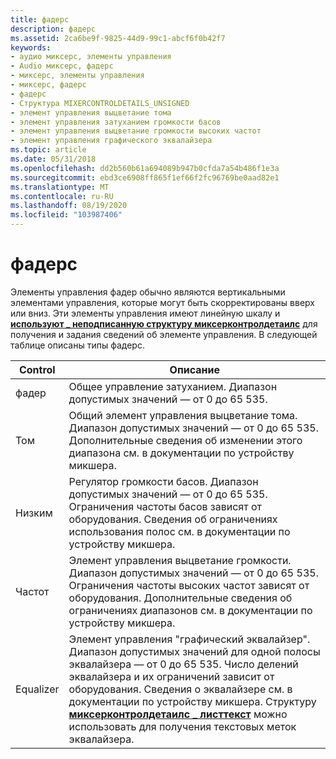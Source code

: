 ```yaml
---
title: фадерс
description: фадерс
ms.assetid: 2ca6be9f-9825-44d9-99c1-abcf6f0b42f7
keywords:
- аудио миксерс, элементы управления
- Audio миксерс, фадерс
- миксерс, элементы управления
- миксерс, фадерс
- фадерс
- Структура MIXERCONTROLDETAILS_UNSIGNED
- элемент управления выцветание тома
- элемент управления затуханием громкости басов
- элемент управления выцветание громкости высоких частот
- элемент управления графического эквалайзера
ms.topic: article
ms.date: 05/31/2018
ms.openlocfilehash: dd2b560b61a694089b947b0cfda7a54b486f1e3a
ms.sourcegitcommit: ebd3ce6908ff865f1ef66f2fc96769be0aad82e1
ms.translationtype: MT
ms.contentlocale: ru-RU
ms.lasthandoff: 08/19/2020
ms.locfileid: "103987406"
---
```

# <a name="faders"></a>фадерс

Элементы управления фадер обычно являются вертикальными элементами управления, которые могут быть скорректированы вверх или вниз. Эти элементы управления имеют линейную шкалу и [**используют \_ неподписанную структуру миксерконтролдетаилс**](/previous-versions//dd757298(v=vs.85)) для получения и задания сведений об элементе управления. В следующей таблице описаны типы фадерс.



| Control   | Описание                                                                                                                                                                                                                                                                                                                                                                                                     |
|-----------|-----------------------------------------------------------------------------------------------------------------------------------------------------------------------------------------------------------------------------------------------------------------------------------------------------------------------------------------------------------------------------------------------------------------|
| фадер     | Общее управление затуханием. Диапазон допустимых значений — от 0 до 65 535.                                                                                                                                                                                                                                                                                                                                       |
| Том    | Общий элемент управления выцветание тома. Диапазон допустимых значений — от 0 до 65 535. Дополнительные сведения об изменении этого диапазона см. в документации по устройству микшера.                                                                                                                                                                                                                                        |
| Низким      | Регулятор громкости басов. Диапазон допустимых значений — от 0 до 65 535. Ограничения частоты басов зависят от оборудования. Сведения об ограничениях использования полос см. в документации по устройству микшера.                                                                                                                                                                                      |
| Частот    | Элемент управления выцветание громкости. Диапазон допустимых значений — от 0 до 65 535. Ограничения частоты высоких частот зависят от оборудования. Дополнительные сведения об ограничениях диапазонов см. в документации по устройству микшера.                                                                                                                                                                              |
| Equalizer | Элемент управления "графический эквалайзер". Диапазон допустимых значений для одной полосы эквалайзера — от 0 до 65 535. Число делений эквалайзера и их ограничений зависит от оборудования. Сведения о эквалайзере см. в документации по устройству микшера. Структуру [**миксерконтролдетаилс \_ листтекст**](/previous-versions//dd757296(v=vs.85)) можно использовать для получения текстовых меток эквалайзера. |



 

 

 